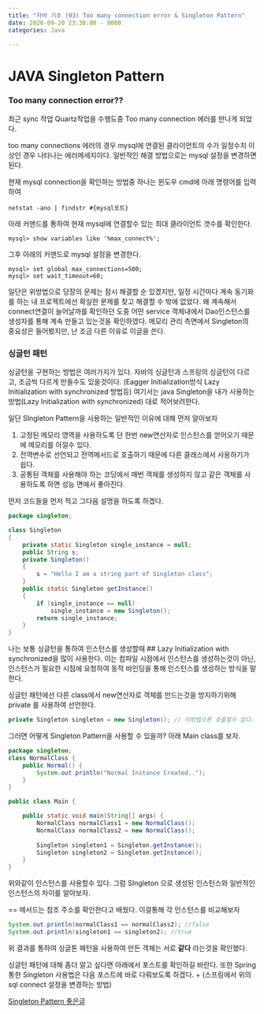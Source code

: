 ```yaml
---
title: "자바 기초 (03) Too many connection error & Singleton Pattern"
date: 2020-09-20 23:38:00 - 0000
categories: Java

---
```


# JAVA Singleton Pattern


### Too many connection error??
최근 sync 작업 Quartz작업을 수행도중 Too many connection 에러를 만나게 되었다.  


too many connections 에러의 경우 mysql에 연결된 클라이언트의 수가 일정수치 이상인 경우 나타나는 에러메세지이다.  일반적인 해결 방법으로는 mysql 설정을 변경하면된다.    

현재  mysql connection을 확인하는 방법중 하나는 윈도우 cmd에 아래 명령어를 입력하여 
~~~
netstat -ano | findstr #{mysql포트}
~~~

아래 커맨드를 통하여 현재 mysql에 연결할수 있는 최대 클라이언트 갯수를 확인한다.
~~~
mysql> show variables like '%max_connect%';
~~~
그후 아래의 커맨드로 mysql 설정을 변경한다.
~~~
mysql> set global max_connections=500;  
mysql> set wait_timeout=60;
~~~

일단은 위방법으로 당장의 문제는 잠시 해결할 순 있겠지만, 일정 시간마다 계속 동기화를 하는 내 프로젝트에선 확실한 문제를 찾고 해결할 수 밖에 없었다. 왜 계속해서 connect연결이 늘어날까를 확인하던 도중 어떤 service 객체내에서 Dao인스턴스를 생성자를 통해 계속 만들고 있는것을 확인하였다. 
메모리 관리 측면에서 Singleton의 중요성은 들어봤지만, 난 조금 다른 이유로 이글을 쓴다. 

### 싱글턴 패턴
싱글턴을 구현하는 방법은 여러가지가 있다. 자바의 싱글턴과 스프링의 싱글턴이 다르고, 조금씩 다르게 만들수도 있을것이다. (Eagger Initialization방식 Lazy Initialization with synchronized 방법등)  여기서는 java Singleton을 내가 사용하는 방법(Lazy Initialization with synchronized) 대로 적어보려한다.  

일단 SIngleton Pattern을 사용하는 일반적인 이유에 대해 먼저 알아보자
1. 고정된 메모리 영역을 사용하도록 단 한번 new연산자로 인스턴스를 얻어오기 때문에 메모리를 아낄수 있다.
2. 전역변수로 선언되고 전역메서드로 호출하기 때문에 다른 클래스에서 사용하기가 쉽다.
3. 공통된 객체를 사용해야 하는 코딩에서 매번 객체를 생성하지 않고 같은 객체를 사용하도록 하면 성능 면에서 좋아진다.

먼저 코드들을 먼저 적고 그다음 설명을 하도록 하겠다. 

~~~java
package singleton;

class Singleton 
{ 
    private static Singleton single_instance = null; 
    public String s; 
    private Singleton() 
    { 
        s = "Hello I am a string part of Singleton class"; 
    } 
    public static Singleton getInstance() 
    { 
        if (single_instance == null) 
            single_instance = new Singleton(); 
        return single_instance; 
    } 
} 
~~~
나는 보통 싱글턴을 통하여 인스턴스를 생성할때 ## Lazy Initialization with synchronized을 많이 사용한다. 이는 컴파일 시점에서 인스턴스를 생성하는것이 아닌, 인스턴스가 필요한 시점에 요청하여 동적 바인딩을 통해 인스턴스를 생성하는 방식을 말한다.

싱글턴 패턴에선 다른 class에서 new연산자로 객체를 만드는것을 방지하기위해 private 를 사용하여 선언한다.   
~~~java
private Singleton singleton = new Singleton(); // 이방법으론 호출할수 없다.
~~~
그러면 어떻게 Singleton Pattern을 사용할 수 있을까? 
아래 Main class를 보자.

```java
package singleton;
class NormalClass {
	public Normal() {
		System.out.println("Normal Instance Created..");
	}
}

public class Main {

	public static void main(String[] args) {
		NormalClass normalClass1 = new NormalClass();
		NormalClass normalClass2 = new NormalClass();
		
		Singleton singleton1 = Singleton.getInstance();
		Singleton singleton2 = Singleton.getInstance();
	}
}

```
위와같이 인스턴스를 사용할수 있다.
그럼 SIngleton 으로 생성된 인스턴스와 일반적인 인스턴스의 차이를 알아보자.

== 메서드는 참조 주소를 확인한다고 배웠다. 이걸통해 각 인스턴스를 비교해보자
```java
System.out.println(normalClass1 == normalClass2); //false
System.out.println(singleton1 == singleton2); //true
```
위 결과를 통하여 싱글톤 패턴을 사용하여 만든 객체는 서로 __같다__ 라는것을 확인했다.

싱글턴 패턴에 대해 좀더 알고 싶다면 아래에서 포스트를 확인하길 바란다. 또한 Spring통한 Singleton 사용법은 다음 포스트에 바로 다뤄보도록 하겠다. + (스프링에서 위의 sql connect 설정을 변경하는 방법)

[Singleton Pattern 좋은글](https://medium.com/webeveloper/%EC%8B%B1%EA%B8%80%ED%84%B4-%ED%8C%A8%ED%84%B4-singleton-pattern-db75ed29c36)

